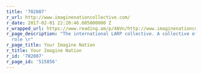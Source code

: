 ```yaml
---
title: '702807'
r_url: http://www.imaginenationcollective.com/
r_date: 2017-02-01 22:20:46.605000000 Z
r_wrapped_url: https://www.reading.am/p/4AVn/http://www.imaginenationcollective.com/
r_page_description: "The international LARP collective. A collective of game designers,
  role \r"
r_page_title: Your Imagine Nation
r_title: Your Imagine Nation
r_id: '702807'
r_page_id: '515856'
---
```



